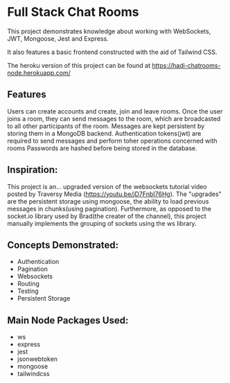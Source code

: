 # Full Stack Chat Rooms

This project demonstrates knowledge about working with WebSockets, JWT, Mongoose, Jest and Express.

It also features a basic frontend constructed with the aid of Tailwind CSS.

The heroku version of this project can be found at https://hadi-chatrooms-node.herokuapp.com/

## Features

Users can create accounts and create, join and leave rooms. Once the user joins a room, they can send messages to the room, which are broadcasted to all other participants of the room.
Messages are kept persistent by storing them in a MongoDB backend. Authentication tokens(jwt) are required to send messages and perform toher operations concerned with rooms
Passwords are hashed before being stored in the database.

## Inspiration:
This project is an... upgraded version of the websockets tutorial video posted by Traversy Media (https://youtu.be/jD7FnbI76Hg). 
The "upgrades" are the persistent storage using mongoose, the ability to load previous messages in chunks(using pagination).
Furthermore, as opposed to the socket.io library used by Brad(the creater of the channel), this project manually implements the grouping of sockets using the ws library.

## Concepts Demonstrated:
- Authentication
- Pagination
- Websockets
- Routing
- Testing
- Persistent Storage

## Main Node Packages Used:

- ws 
- express
- jest
- jsonwebtoken
- mongoose
- tailwindcss
